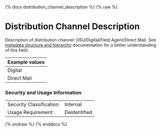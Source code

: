 {% docs distribution_channel_description %}
{% raw %}

<a name="distribution_channel_description"></a>
# Distribution Channel Description

Description of distribution channel: DSU/Digital/Field Agent/Direct Mail.
See [metadata structure and hierarchy](#!/model/model.aaa_life_data_platform.staging_metadata_metadata)
documentation for a better understanding of this field.

| Example values    |
|-------------------|
| Digital           |
| Direct Mail       |

### Security and Usage Information
|     |     |
| --- | --- |
| Security Classification: | Internal |
| Usage Requirement:       | Deidentified |

{% endraw %}
{% enddocs %}